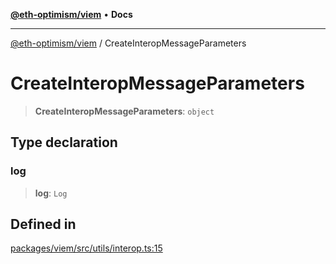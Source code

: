 [**@eth-optimism/viem**](../README.md) • **Docs**

***

[@eth-optimism/viem](../README.md) / CreateInteropMessageParameters

# CreateInteropMessageParameters

> **CreateInteropMessageParameters**: `object`

## Type declaration

### log

> **log**: `Log`

## Defined in

[packages/viem/src/utils/interop.ts:15](https://github.com/ethereum-optimism/ecosystem/blob/13a9597363979821622ee318a8281c7048f1a00b/packages/viem/src/utils/interop.ts#L15)
